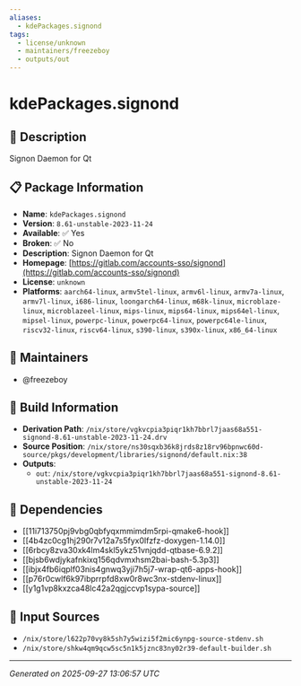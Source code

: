 ```yaml
---
aliases:
  - kdePackages.signond
tags:
  - license/unknown
  - maintainers/freezeboy
  - outputs/out
---
```


# kdePackages.signond

## 📝 Description

Signon Daemon for Qt

## 📋 Package Information

- **Name**: `kdePackages.signond`
- **Version**: `8.61-unstable-2023-11-24`
- **Available**: ✅ Yes
- **Broken**: ✅ No
- **Description**: Signon Daemon for Qt
- **Homepage**: [https://gitlab.com/accounts-sso/signond](https://gitlab.com/accounts-sso/signond)
- **License**: `unknown`
- **Platforms**: `aarch64-linux`, `armv5tel-linux`, `armv6l-linux`, `armv7a-linux`, `armv7l-linux`, `i686-linux`, `loongarch64-linux`, `m68k-linux`, `microblaze-linux`, `microblazeel-linux`, `mips-linux`, `mips64-linux`, `mips64el-linux`, `mipsel-linux`, `powerpc-linux`, `powerpc64-linux`, `powerpc64le-linux`, `riscv32-linux`, `riscv64-linux`, `s390-linux`, `s390x-linux`, `x86_64-linux`
## 👥 Maintainers

- @freezeboy


## 🔧 Build Information

- **Derivation Path**: `/nix/store/vgkvcpia3piqr1kh7bbrl7jaas68a551-signond-8.61-unstable-2023-11-24.drv`
- **Source Position**: `/nix/store/ns30sqxb36k8jrds8z18rv96bpnwc60d-source/pkgs/development/libraries/signond/default.nix:38`
- **Outputs**:
  - `out`:  `/nix/store/vgkvcpia3piqr1kh7bbrl7jaas68a551-signond-8.61-unstable-2023-11-24`

## 🔗 Dependencies

- [[11i713750pj9vbg0qbfyqxmmimdm5rpi-qmake6-hook]]
- [[4b4zc0cg1hj290r7v12a7s5fyx0lfzfz-doxygen-1.14.0]]
- [[6rbcy8zva30xk4lm4skl5ykz51vnjqdd-qtbase-6.9.2]]
- [[bjsb6wdjykafnkixq156qdvmxhsm2bai-bash-5.3p3]]
- [[ibjx4fb6iqplf03nis4gnwq3yji7h5j7-wrap-qt6-apps-hook]]
- [[p76r0cwlf6k97ibprrpfd8xw0r8wc3nx-stdenv-linux]]
- [[y1g1vp8kxzca48lc42a2qgjccvp1sypa-source]]

## 📁 Input Sources

- `/nix/store/l622p70vy8k5sh7y5wizi5f2mic6ynpg-source-stdenv.sh`
- `/nix/store/shkw4qm9qcw5sc5n1k5jznc83ny02r39-default-builder.sh`

---
*Generated on 2025-09-27 13:06:57 UTC*
